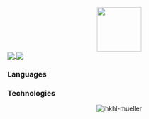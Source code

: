 <div id="header" align="center">
  <img src="https://media.giphy.com/media/M9gbBd9nbDrOTu1Mqx/giphy.gif" width="100"/>
</div>

<a href="https://github-readme-stats.vercel.app/api?username=ihkhl-mueller&count_private=true&show_icons=true&theme=chartreuse-dark">
  <img align="center" src="https://github-readme-stats.vercel.app/api?username=ihkhl-mueller&bg_color=30,003061,ccd7e6&title_color=fff&text_color=fff" />
</a>
<a href="https://github.com/ihkhl-mueller">
  <img align="center" src="https://github-readme-stats.vercel.app/api/top-langs/?username=ihkhl-mueller&bg_color=30,003061,ccd7e6&title_color=fff&text_color=fff" />
</a>

### Languages

### Technologies


<p align="center"><img src="https://github-readme-streak-stats.herokuapp.com/?user=ihkhl-mueller&theme=black-ice&hide_border=true&stroke=0000&background=0D1117&ring=003061&fire=003061&currStreakLabel=ccd7e6&bg_color=30,ccd7e6,ccd7e6&title_color=fff&text_color=fff" alt="ihkhl-mueller" /></p>

<!--
**ihkhl-mueller/ihkhl-mueller** is a ✨ _special_ ✨ repository because its `README.md` (this file) appears on your GitHub profile.

Here are some ideas to get you started:

- 🔭 I’m currently working on ...
- 🌱 I’m currently learning ...
- 👯 I’m looking to collaborate on ...
- 🤔 I’m looking for help with ...
- 💬 Ask me about ...
- 📫 How to reach me: ...
- 😄 Pronouns: ...
- ⚡ Fun fact: ...
-->
